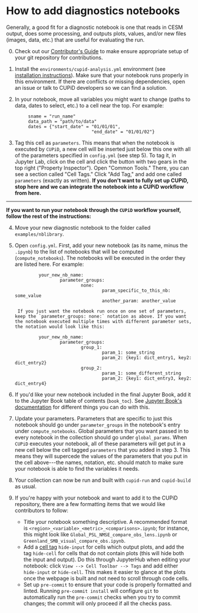 # How to add diagnostics notebooks

Generally, a good fit for a diagnostic notebook is one that reads in CESM output, does some processing, and outputs plots, values, and/or new files (images, data, etc.) that are useful for evaluating the run.

0. Check out our [Contributor's Guide](https://ncar.github.io/CUPiD/ContributorsGuide.html) to make ensure appropriate setup of your git repository for contributions.
1. Install the `environments/cupid-analysis.yml` environment (see [installation instructions](https://ncar.github.io/CUPiD/index.html#installing)). Make sure that your notebook runs properly in this environment. If there are conflicts or missing dependencies, open an issue or talk to CUPiD developers so we can find a solution.
2. In your notebook, move all variables you might want to change (paths to data, dates to select, etc.) to a cell near the top. For example:

            sname = "run_name"
            data_path = "path/to/data"
            dates = {"start_date" = "01/01/01",
                                    "end_date" = "01/01/02"}

4. Tag this cell as `parameters`. This means that when the notebook is executed by `CUPiD`, a new cell will be inserted just below this one with all of the parameters specified in `config.yml` (see step 5). To tag it, in Jupyter Lab, click on the cell and click the button with two gears in the top right ("Property Inspector"). Open "Common Tools." There, you can see a section called "Cell Tags." Click "Add Tag," and add one called `parameters` (exactly as written). **If you don't want to fully set up CUPiD, stop here and we can integrate the notebook into a CUPiD workflow from here.**
---
**If you want to run your notebook through the `CUPiD` workflow yourself, follow the rest of the instructions:**

4. Move your new diagnostic notebook to the folder called `examples/nblibrary`.

5. Open `config.yml`. First, add your new notebook (as its name, minus the `.ipynb`) to the list of notebooks that will be computed (`compute_notebooks`). The notebooks will be executed in the order they are listed here. For example:

                your_new_nb_name:
                        parameter_groups:
                                none:
                                        param_specific_to_this_nb: some_value
                                        another_param: another_value

        If you just want the notebook run once on one set of parameters, keep the `parameter_groups: none:` notation as above. If you want the notebook executed multiple times with different parameter sets, the notation would look like this:

                your_new_nb_name:
                        parameter_groups:
                                group_1:
                                        param_1: some_string
                                        param_2: {key1: dict_entry1, key2: dict_entry2}
                                group_2:
                                        param_1: some_different_string
                                        param_2: {key1: dict_entry3, key2: dict_entry4}


6. If you'd like your new notebook included in the final Jupyter Book, add it to the Jupyter Book table of contents (`book_toc`). See [Jupyter Book's documentation](https://jupyterbook.org/en/stable/structure/toc.html) for different things you can do with this.

7. Update your parameters. Parameters that are specific to just this notebook should go under `parameter_groups` in the notebook's entry under `compute_notebooks`. Global parameters that you want passed in to every notebook in the collection should go under `global_params`.  When `CUPiD` executes your notebook, all of these parameters will get put in a new cell below the cell tagged `parameters` that you added in step 3. This means they will supercede the values of the parameters that you put in the cell above---the names, notation, etc. should match to make sure your notebook is able to find the variables it needs.

8. Your collection can now be run and built with `cupid-run` and `cupid-build` as usual.

9. If you're happy with your notebook and want to add it to the CUPiD repository, there are a few formatting items that we would like contributors to follow:
    * Title your notebook something descriptive. A recommended format is `<region>_<variable>_<metric>_<comparisons>.ipynb`; for instance, this might look like `Global_PSL_NMSE_compare_obs_lens.ipynb` or `Greenland_SMB_visual_compare_obs.ipynb`.
    * Add a [cell tag](https://jupyterbook.org/en/stable/content/metadata.html#jupyter-cell-tags) `hide-input` for cells which output plots, and add the tag `hide-cell` for cells that do not contain plots (this will hide both the input and output). Do this through JupyterHub when editing your notebook: click `View --> Cell Toolbar --> Tags` and add either `hide-input` or `hide-cell`. This makes it easier to glance at the plots once the webpage is built and not need to scroll through code cells.
    * Set up `pre-commit` to ensure that your code is properly formatted and linted. Running `pre-commit install` will configure `git` to automatically run the `pre-commit` checks when you try to commit changes; the commit will only proceed if all the checks pass.
